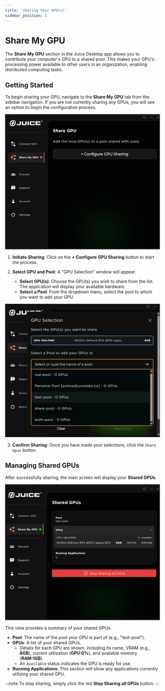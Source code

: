 ```yaml
---
title: 'Sharing Your GPU(s)'
sidebar_position: 5
---
```



# Share My GPU

The **Share My GPU** section in the Juice Desktop app allows you to contribute your computer's GPU to a shared pool. This makes your GPU's processing power available to other users in an organization, enabling distributed computing tasks.

## Getting Started

To begin sharing your GPU, navigate to the **Share My GPU** tab from the sidebar navigation. If you are not currently sharing any GPUs, you will see an option to begin the configuration process.

![Share My GPU](/img/juice/share_gpu_empty.png)

1.  **Initiate Sharing**: Click on the **+ Configure GPU Sharing** button to start the process.

2.  **Select GPU and Pool**: A "GPU Selection" window will appear.
    * **Select GPU(s)**: Choose the GPU(s) you wish to share from the list. The application will display your available hardware.
    * **Select a Pool**: From the dropdown menu, select the pool to which you want to add your GPU.

![Configure GPU Sharing](/img/juice/share_gpu_select_pool.png)

3.  **Confirm Sharing**: Once you have made your selections, click the `Share Gpus` button.

## Managing Shared GPUs

After successfully sharing, the main screen will display your **Shared GPUs**.

![Successful GPU Sharing](/img/juice/share_gpu_success.png)

This view provides a summary of your shared GPUs:
* **Pool**: The name of the pool your GPU is part of (e.g., "test-pool").
* **GPUs**: A list of your shared GPUs.
    * Details for each GPU are shown, including its name, VRAM (e.g., **8GB**), current utilization (**GPU:0%**), and available memory (**RAM:1GB**).
    * An `Available` status indicates the GPU is ready for use.
* **Running Applications**: This section will show any applications currently utilizing your shared GPU.

:::note
To stop sharing, simply click the red **Stop Sharing all GPUs** button.
:::